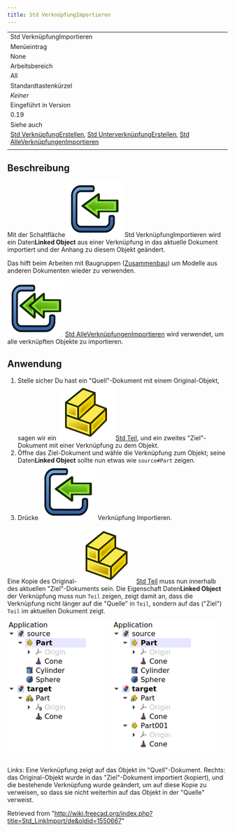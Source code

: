 ```yaml
---
title: Std VerknüpfungImportieren
---
```


|                                                                                                                                                                                                                                       |
| ------------------------------------------------------------------------------------------------------------------------------------------------------------------------------------------------------------------------------------- |
| Std VerknüpfungImportieren                                                                                                                                                                                                            |
| Menüeintrag                                                                                                                                                                                                                           |
| None                                                                                                                                                                                                                                  |
| Arbeitsbereich                                                                                                                                                                                                                        |
| All                                                                                                                                                                                                                                   |
| Standardtastenkürzel                                                                                                                                                                                                                  |
| _Keiner_                                                                                                                                                                                                                              |
| Eingeführt in Version                                                                                                                                                                                                                 |
| 0.19                                                                                                                                                                                                                                  |
| Siehe auch                                                                                                                                                                                                                            |
| [Std VerknüpfungErstellen](/Std_LinkMake/de "Std LinkMake/de"), [Std UnterverknüpfungErstellen](/Std_LinkMakeRelative/de "Std LinkMakeRelative/de"), [Std AlleVerknüpfungenImportieren](/Std_LinkImportAll/de "Std LinkImportAll/de") |
|                                                                                                                                                                                                                                       |

## Beschreibung

Mit der Schaltfläche ![](/src/assets/images/Std_LinkImport.svg) Std VerknüpfungImportieren wird ein Daten**Linked Object** aus einer Verknüpfung in das aktuelle Dokument importiert und der Anhang zu diesem Objekt geändert.

Das hilft beim Arbeiten mit Baugruppen ([Zusammenbau](/Assembly/de "Assembly/de")) um Modelle aus anderen Dokumenten wieder zu verwenden.

![](/src/assets/images/Std_LinkImportAll.svg) [Std AlleVerknüpfungenImportieren](/Std_LinkImportAll/de "Std LinkImportAll/de") wird verwendet, um alle verknüpften Objekte zu importieren.

## Anwendung

1. Stelle sicher Du hast ein "Quell"-Dokument mit einem Original-Objekt, sagen wir ein ![](/src/assets/images/Std_Part.svg) [Std Teil](/Std_Part/de "Std Part/de"), und ein zweites "Ziel"-Dokument mit einer Verknüpfung zu dem Objekt.
2. Öffne das Ziel-Dokument und wähle die Verknüpfung zum Objekt; seine Daten**Linked Object** sollte nun etwas wie `source#Part` zeigen.
3. Drücke ![](/src/assets/images/Std_LinkImport.svg) Verknüpfung Importieren.

Eine Kopie des Original- ![](/src/assets/images/Std_Part.svg) [Std Teil](/Std_Part/de "Std Part/de") muss nun innerhalb des aktuellen "Ziel"-Dokuments sein. Die Eigenschaft Daten**Linked Object** der Verknüpfung muss nun `Teil` zeigen, zeigt damit an, dass die Verknüpfung nicht länger auf die "Quelle" in `Teil`, sondern auf das ("Ziel") `Teil` im aktuellen Dokument zeigt.

![](/src/assets/images/Std_Link_tree_import_1_example.png) ![](/src/assets/images/Std_Link_tree_import_2_example.png)

Links: Eine Verknüpfung zeigt auf das Objekt im "Quell"-Dokument. Rechts: das Original-Objekt wurde in das "Ziel"-Dokument importiert (kopiert), und die bestehende Verknüpfung wurde geändert, um auf diese Kopie zu verweisen, so dass sie nicht weiterhin auf das Objekt in der "Quelle" verweist.

Retrieved from "<http://wiki.freecad.org/index.php?title=Std_LinkImport/de&oldid=1550667>"
